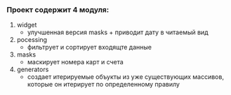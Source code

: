 ### Проект содержит 4 модуля: 

1. widget
    - улучшенная версия masks + приводит дату в читаемый вид
2. pocessing
    - фильтрует и сортирует входящте данные
3. masks 
    - маскирует номера карт и счета
4. generators
    - создает итерируемые объукты из уже существующих массивов, которые он итерирует по определенному правилу